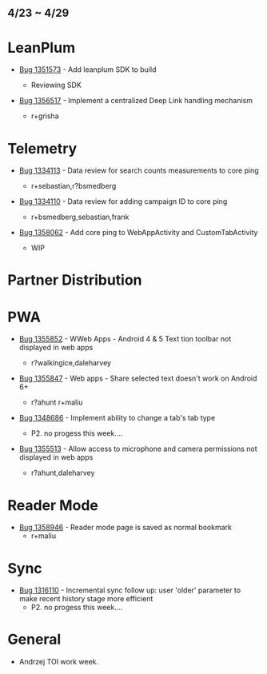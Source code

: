 ## 4/23 ~ 4/29

# LeanPlum

- [Bug 1351573](https://bugzilla.mozilla.org/show_bug.cgi?id=1351573) - Add leanplum SDK to build
    - Reviewing SDK
    
- [Bug 1356517](https://bugzilla.mozilla.org/show_bug.cgi?id=1356517) - Implement a centralized Deep Link handling mechanism
    - r+grisha

# Telemetry

- [Bug 1334113](https://bugzilla.mozilla.org/show_bug.cgi?id=1334113) - Data review for search counts measurements to core ping
    - r+sebastian,r?bsmedberg
    
- [Bug 1334110](https://bugzilla.mozilla.org/show_bug.cgi?id=1334110) - Data review for adding campaign ID to core ping
    - r+bsmedberg,sebastian,frank
    
- [Bug 1358062](https://bugzilla.mozilla.org/show_bug.cgi?id=1358062) - Add core ping to WebAppActivity and CustomTabActivity
    - WIP

# Partner Distribution

       
# PWA

- [Bug 1355852](https://bugzilla.mozilla.org/show_bug.cgi?id=1355852) - WWeb Apps - Android 4 & 5 Text 
tion toolbar not displayed in web apps
    - r?walkingice,daleharvey

- [Bug 1355847](https://bugzilla.mozilla.org/show_bug.cgi?id=1355847) - Web apps - Share selected text doesn't work on Android 6+
    - r?ahunt r+maliu

- [Bug 1348686](https://bugzilla.mozilla.org/show_bug.cgi?id=1348686) - Implement ability to change a tab's tab type
    - P2. no progess this week....
    
- [Bug 1355513](https://bugzilla.mozilla.org/show_bug.cgi?id=1355513) - Allow access to microphone and camera permissions not displayed in web apps
    - r?ahunt,daleharvey

# Reader Mode
- [Bug 1358946](https://bugzilla.mozilla.org/show_bug.cgi?id=1358946) - Reader mode page is saved as normal bookmark
    - r+maliu

# Sync
- [Bug 1316110](https://bugzilla.mozilla.org/show_bug.cgi?id=1316110) - Incremental sync follow up: user 'older' parameter to make recent history stage more efficient
    - P2. no progess this week....

# General
- Andrzej TOI work week.
